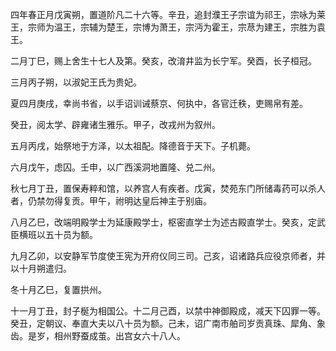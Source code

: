 四年春正月戊寅朔，置道阶凡二十六等。辛丑，追封濮王子宗谊为祁王，宗咏为莱王，宗师为温王，宗辅为楚王，宗博为萧王，宗沔为霍王，宗荩为建王，宗胜为袁王。

二月丁巳，赐上舍生十七人及第。癸亥，改淯井监为长宁军。癸酉，长子桓冠。

三月丙子朔，以淑妃王氏为贵妃。

夏四月庚戌，幸尚书省，以手诏训诫蔡京、何执中，各官迁秩，吏赐帛有差。

癸丑，阅太学、辟雍诸生雅乐。甲子，改戎州为叙州。

五月丙戌，始祭地于方泽，以太祖配。降德音于天下。子机薨。

六月戊午，虑囚。壬申，以广西溪洞地置隆、兑二州。

秋七月丁丑，置保寿粹和馆，以养宫人有疾者。戊寅，焚苑东门所储毒药可以杀人者，仍禁勿得复贡。甲午，祔明达皇后神主于别庙。

八月乙巳，改端明殿学士为延康殿学士，枢密直学士为述古殿直学士。癸亥，定武臣横班以五十员为额。

九月乙卯，以安静军节度使王宪为开府仪同三司。己亥，诏诸路兵应役京师者，并以十月朔遣归。

冬十月乙巳，复置拱州。

十一月丁丑，封子梴为相国公。十二月己酉，以禁中神御殿成，减天下囚罪一等。癸丑，定朝议、奉直大夫以八十员为额。己未，诏广南市舶司岁贡真珠、犀角、象齿。是岁，相州野蚕成茧。出宫女六十八人。